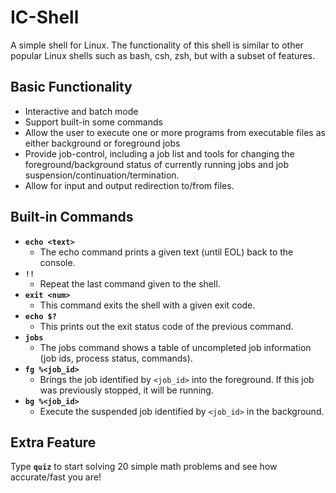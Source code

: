 # IC-Shell
A simple shell for Linux. The functionality of this shell is similar to other popular Linux shells such as bash, csh, zsh, but with a subset of features.

## Basic Functionality
* Interactive and batch mode
* Support built-in some commands 
* Allow the user to execute one or more programs from executable files as either background or foreground jobs
* Provide job-control, including a job list and tools for changing the foreground/background status of currently running jobs and job suspension/continuation/termination.
* Allow for input and output redirection to/from files.

## Built-in Commands
* **`echo <text>`**
  * The echo command prints a given text (until EOL) back to the console.
* **`!!`**
  * Repeat the last command given to the shell.
* **`exit <num>`**
  * This command exits the shell with a given exit code.
* **`echo $?`**
  * This prints out the exit status code of the previous command.
* **`jobs`**
  * The jobs command shows a table of uncompleted job information (job ids, process status, commands). 
* **`fg %<job_id>`**
  * Brings the job identified by `<job_id>` into the foreground. If this job was previously stopped, it will be running.
* **`bg %<job_id>`**
  * Execute the suspended job identified by `<job_id>` in the background.

## Extra Feature
Type **`quiz`** to start solving 20 simple math problems and see how accurate/fast you are!
